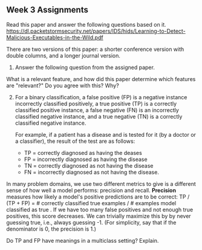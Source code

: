 Week 3 Assignments 
--

Read this paper and answer the following questions based on it.
https://dl.packetstormsecurity.net/papers/IDS/hids/Learning-to-Detect-Malicious-Executables-in-the-Wild.pdf 

There are two versions of this paper: a shorter conference version with double columns, and a longer journal version. 


1.  Answer the following question from the assigned paper.

  What is a relevant feature, and how did this paper determine which features are "relevant?"  Do you agree with this?  Why?

2. For a binary classification, a false positive (FP) is a negative instance incorrectly classified positively, 
    a true positive (TP) is a correctly classified positive instance, a false negative (FN) is an incorrectly classified negative instance, and a true negative (TN) is a correctly classified negative instance.
    
    For example, if a patient has a disease and is tested for it (by a doctor or a classifier), the result of the test are as follows:
    * TP = correctly diagnosed as having the deases
    * FP = incorrectly diagnosed as having the disease
    * TN = correctly diagnosed as not having the disease
    * FN = incorrectly diagnosed as not having the disease.
    
 In many problem domains, we use two different metrics to give is a different sense of how well a model performs: precision and recall.
    **Precision** measures how likely a model's positive predictions are to be correct: 
    TP / (TP + FP) = # correctly classified true examples / # examples model classified as true .  If we have too many false positives and not enough true positives, this score decreases.  We can trivially maximize this by by never guessing true, i.e., always guessing -1.  (For simplicity, say that if the denominator is 0, the precision is 1.)  
    
 Do TP and FP have meanings in a multiclass setting? Explain.
    
    
